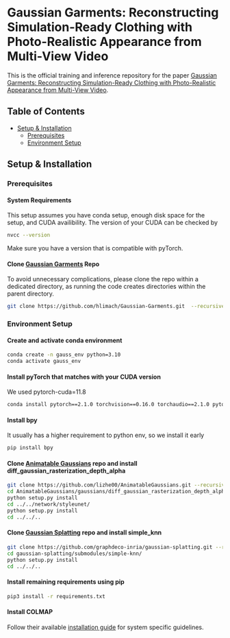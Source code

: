 # Gaussian Garments: Reconstructing Simulation-Ready Clothing with Photo-Realistic Appearance from Multi-View Video
This is the official training and inference repository for the paper [Gaussian Garments: Reconstructing Simulation-Ready Clothing with Photo-Realistic Appearance from Multi-View Video](https://arxiv.org/abs/2409.08189).

## Table of Contents
- [Setup & Installation](#setup--installation)
    - [Prerequisites](#prerequisites)
    - [Environment Setup](#environment-setup)

## Setup & Installation
### Prerequisites
#### System Requirements
This setup assumes you have conda setup, enough disk space for the setup, and CUDA availibility. The version of your CUDA can be checked by
```bash
nvcc --version
```
Make sure you have a version that is compatible with pyTorch.

#### Clone [Gaussian Garments](https://github.com/hlimach/Gaussian-Garments) Repo
To avoid unnecessary complications, please clone the repo within a dedicated directory, as running the code creates directories within the parent directory.
```bash
git clone https://github.com/hlimach/Gaussian-Garments.git  --recursive
```

### Environment Setup
#### Create and activate conda environment
```bash
conda create -n gauss_env python=3.10
conda activate gauss_env
```
#### Install pyTorch that matches with your CUDA version
We used pytorch-cuda=11.8
```bash
conda install pytorch==2.1.0 torchvision==0.16.0 torchaudio==2.1.0 pytorch-cuda=11.8 -c pytorch -c nvidia
```

#### Install bpy
It usually has a higher requirement to python env, so we install it early
```bash
pip install bpy
```

#### Clone [Animatable Gaussians](https://github.com/lizhe00/AnimatableGaussians) repo and install diff_gaussian_rasterization_depth_alpha
```bash
git clone https://github.com/lizhe00/AnimatableGaussians.git --recursive
cd AnimatableGaussians/gaussians/diff_gaussian_rasterization_depth_alpha
python setup.py install
cd ../../network/styleunet/
python setup.py install
cd ../../..
```

#### Clone [Gaussian Splatting](https://github.com/graphdeco-inria/gaussian-splatting) repo and install simple_knn
```bash
git clone https://github.com/graphdeco-inria/gaussian-splatting.git --recursive
cd gaussian-splatting/submodules/simple-knn/
python setup.py install
cd ../../..
```
#### Install remaining requirements using pip
```bash
pip3 install -r requirements.txt
```

#### Install COLMAP
Follow their available [installation guide](https://colmap.github.io/install.html) for system specific guidelines.
